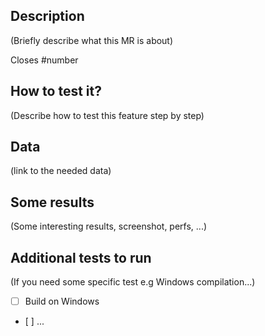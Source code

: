 ## Description

(Briefly describe what this MR is about)

Closes #number

## How to test it?

(Describe how to test this feature step by step)

## Data

(link to the needed data)

## Some results

(Some interesting results, screenshot, perfs, ...)

## Additional tests to run

(If you need some specific test e.g Windows compilation...)

- [ ] Build on Windows
- [ ] ...
